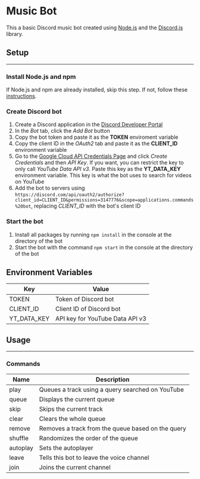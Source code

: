# Music Bot
This a basic Discord music bot created using [Node.js](https://nodejs.org/) and the [Discord.js](https://discord.js.org/) library. 

## Setup
---
### **Install Node.js and npm**
If Node.js and npm are already installed, skip this step. If not, follow these [instructions](https://docs.npmjs.com/downloading-and-installing-node-js-and-npm).

### **Create Discord bot**
1. Create a Discord application in the [Discord Developer Portal](https://discord.com/developers/applications)
2. In the *Bot* tab, click the *Add Bot* button
3. Copy the bot token and paste it as the **TOKEN** enviroment variable
4. Copy the client ID in the *OAuth2* tab and paste it as the **CLIENT_ID** environment variable
5. Go to the [Google Cloud API Credentials Page](https://console.cloud.google.com/apis/credentials) and click *Create Credentials* and then *API Key*. If you want, you can restrict the key to only call *YouTube Data API v3*. Paste this key as the **YT_DATA_KEY** environment variable. This key is what the bot uses to search for videos on YouTube 
6. Add the bot to servers using `https://discord.com/api/oauth2/authorize?client_id=CLIENT_ID&permissions=3147776&scope=applications.commands%20bot`, replacing *CLIENT_ID* with the bot's client ID

### **Start the bot**
1. Install all packages by running `npm install` in the console at the directory of the bot
2. Start the bot with the command `npm start` in the console at the directory of the bot

## Environment Variables
| Key | Value |
| - | - |
| TOKEN | Token of Discord bot |
| CLIENT_ID | Client ID of Discord bot |
| YT_DATA_KEY | API key for YouTube Data API v3 |

## Usage
---
### Commands
| Name | Description |
| - | - |
| play | Queues a track using a query searched on YouTube |
| queue | Displays the current queue |
| skip | Skips the current track |
| clear | Clears the whole queue |
| remove | Removes a track from the queue based on the query |
| shuffle | Randomizes the order of the queue |
| autoplay | Sets the autoplayer |
| leave | Tells this bot to leave the voice channel |
| join | Joins the current channel |